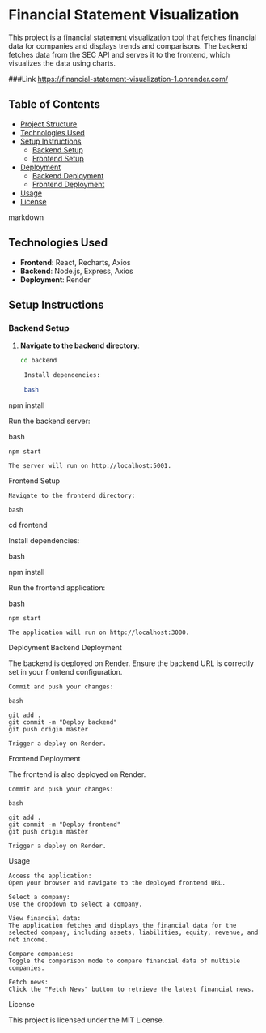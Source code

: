 # Financial Statement Visualization

This project is a financial statement visualization tool that fetches financial data for companies and displays trends and comparisons. The backend fetches data from the SEC API and serves it to the frontend, which visualizes the data using charts.

###Link
https://financial-statement-visualization-1.onrender.com/

## Table of Contents

- [Project Structure](#project-structure)
- [Technologies Used](#technologies-used)
- [Setup Instructions](#setup-instructions)
  - [Backend Setup](#backend-setup)
  - [Frontend Setup](#frontend-setup)
- [Deployment](#deployment)
  - [Backend Deployment](#backend-deployment)
  - [Frontend Deployment](#frontend-deployment)
- [Usage](#usage)
- [License](#license)


markdown


## Technologies Used

- **Frontend**: React, Recharts, Axios
- **Backend**: Node.js, Express, Axios
- **Deployment**: Render

## Setup Instructions

### Backend Setup

1. **Navigate to the backend directory**:
   ```bash
   cd backend

    Install dependencies:

    bash

npm install

Run the backend server:

bash

    npm start

    The server will run on http://localhost:5001.

Frontend Setup

    Navigate to the frontend directory:

    bash

cd frontend

Install dependencies:

bash

npm install

Run the frontend application:

bash

    npm start

    The application will run on http://localhost:3000.

Deployment
Backend Deployment

The backend is deployed on Render. Ensure the backend URL is correctly set in your frontend configuration.

    Commit and push your changes:

    bash

    git add .
    git commit -m "Deploy backend"
    git push origin master

    Trigger a deploy on Render.

Frontend Deployment

The frontend is also deployed on Render.

    Commit and push your changes:

    bash

    git add .
    git commit -m "Deploy frontend"
    git push origin master

    Trigger a deploy on Render.

Usage

    Access the application:
    Open your browser and navigate to the deployed frontend URL.

    Select a company:
    Use the dropdown to select a company.

    View financial data:
    The application fetches and displays the financial data for the selected company, including assets, liabilities, equity, revenue, and net income.

    Compare companies:
    Toggle the comparison mode to compare financial data of multiple companies.

    Fetch news:
    Click the "Fetch News" button to retrieve the latest financial news.

License

This project is licensed under the MIT License.

